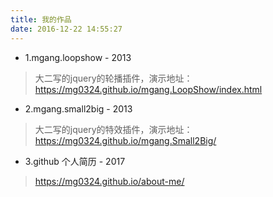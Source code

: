 ```yaml
---
title: 我的作品
date: 2016-12-22 14:55:27
---
```


* 1.mgang.loopshow - 2013
> 大二写的jquery的轮播插件，演示地址：https://mg0324.github.io/mgang.LoopShow/index.html

* 2.mgang.small2big - 2013
> 大二写的jquery的特效插件，演示地址：https://mg0324.github.io/mgang.Small2Big/

* 3.github 个人简历 - 2017
> https://mg0324.github.io/about-me/
